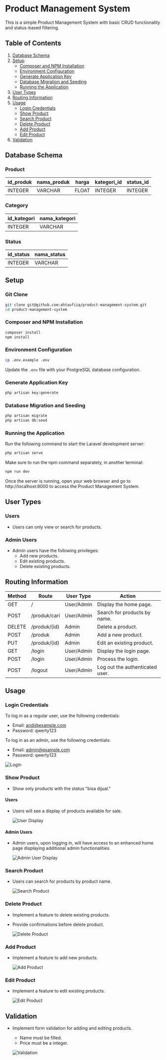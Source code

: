 # Product Management System

This is a simple Product Management System with basic CRUD functionality and status-based filtering.

## Table of Contents

1. [Database Schema](#database-schema)
1. [Setup](#setup)
    - [Composer and NPM Installation](#composer-and-npm-installation)
    - [Environment Configuration](#environment-configuration)
    - [Generate Application Key](#generate-application-key)
    - [Database Migration and Seeding](#database-migration-and-seeding)
    - [Running the Application](#running-the-application)
1. [User Types](#user-types)
1. [Routing Information](#routing-information)
1. [Usage](#usage)
    - [Login Credentials](#login-credentials)
    - [Show Product](#show-product)
    - [Search Product](#search-product)
    - [Delete Product](#delete-product)
    - [Add Product](#add-product)
    - [Edit Product](#edit-product)
1. [Validation](#validation)

## Database Schema

### Product

| id_produk | nama_produk | harga | kategori_id | status_id |
| --------- | ----------- | ----- | ----------- | --------- |
| INTEGER   | VARCHAR     | FLOAT | INTEGER     | INTEGER   |

### Category

| id_kategori | nama_kategori |
| ----------- | ------------- |
| INTEGER     | VARCHAR       |

### Status

| id_status | nama_status |
| --------- | ----------- |
| INTEGER   | VARCHAR     |

## Setup

### Git Clone

```bash
git clone git@github.com:ahtaufiiq/product-management-system.git
cd product-management-system
```

### Composer and NPM Installation

```bash
composer install
npm install
```

### Environment Configuration

```bash
cp .env.example .env
```

Update the `.env` file with your PostgreSQL database configuration.

### Generate Application Key

```bash
php artisan key:generate
```

### Database Migration and Seeding

```bash
php artisan migrate
php artisan db:seed
```

### Running the Application

Run the following command to start the Laravel development server:

```bash
php artisan serve
```

Make sure to run the npm command separately, in another terminal:

```bash
npm run dev
```

Once the server is running, open your web browser and go to http://localhost:8000 to access the Product Management System.

## User Types

### Users

-   Users can only view or search for products.

### Admin Users

-   Admin users have the following privileges:
    -   Add new products.
    -   Edit existing products.
    -   Delete existing products.

## Routing Information

| Method | Route        | User Type  | Action                          |
| ------ | ------------ | ---------- | ------------------------------- |
| GET    | /            | User/Admin | Display the home page.          |
| POST   | /produk/cari | User/Admin | Search for products by name.    |
| DELETE | /produk/{id} | Admin      | Delete a product.               |
| POST   | /produk      | Admin      | Add a new product.              |
| PUT    | /produk/{id} | Admin      | Edit an existing product.       |
| GET    | /login       | User/Admin | Display the login page.         |
| POST   | /login       | User/Admin | Process the login.              |
| POST   | /logout      | User/Admin | Log out the authenticated user. |

## Usage

### Login Credentials

To log in as a regular user, use the following credentials:

-   Email: andi@example.com
-   Password: qwerty123

To log in as an admin, use the following credentials:

-   Email: admin@example.com
-   Password: qwerty123

![Login](/demo/login.png)

### Show Product

-   Show only products with the status "bisa dijual."

#### Users

-   Users will see a display of products available for sale.

    ![User Display](/demo/show-product-for-user.png)

#### Admin Users

-   Admin users, upon logging in, will have access to an enhanced home page displaying additional admin functionalities.

    ![Admin User Display](/demo/show-product-for-admin.png)

### Search Product

-   Users can search for products by product name.

    ![Search Product](/demo/search-product.png)

### Delete Product

-   Implement a feature to delete existing products.
-   Provide confirmations before delete product.

    ![Delete Product](/demo/delete-product.png)

### Add Product

-   Implement a feature to add new products.

    ![Add Product](/demo/add-product.png)

### Edit Product

-   Implement a feature to edit existing products.

    ![Edit Product](/demo/edit-product.png)

## Validation

-   Implement form validation for adding and editing products.

    -   Name must be filled.
    -   Price must be a integer.

    ![Validation](/demo/validation.png)
